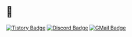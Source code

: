 # 🐙
[![Tistory Badge](https://img.shields.io/badge/TISTORY-ff5a4a?style=for-the-badge&logo=tistory&logoColor=white&link=baghakdorung.tistory.com)](baghakdorung.tistory.com)
[![Discord Badge](https://img.shields.io/badge/DISCORD-5865F2?style=for-the-badge&logo=discord&logoColor=white&link=https://discord.com)](https://discord.com/users/499043186078122004)
[![GMail Badge](https://img.shields.io/badge/GMAIL-EA4335?style=for-the-badge&logo=gmail&logoColor=white&link=mailto:yhak0205@gmail.com)](mailto:yhak0205@gmail.com)
